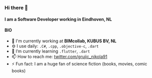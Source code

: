 ### Hi there 👋

#### I am a Software Developer working in Eindhoven, NL

#### BIO

- 🏢 I'm currently working at **BIMcollab, KUBUS BV, NL**
- ⚙️ I use daily: `.C#`, `.cpp`, `.objective-c`, `.dart`
- 🌱 I’m currently learning `.flutter`, `.dart`
- 📫 How to reach me: [twitter.com/grujic_nikola91](https://twitter.com/grujic_nikola91)
- ⚡ Fun fact: I am a huge fan of science fiction (books, movies, comic books)

<!--
**NikolaGrujic91/NikolaGrujic91** is a ✨ _special_ ✨ repository because its `README.md` (this file) appears on your GitHub profile.

Here are some ideas to get you started:

- 🔭 I’m currently working on ...
- 🌱 I’m currently learning ...
- 👯 I’m looking to collaborate on ...
- 🤔 I’m looking for help with ...
- 💬 Ask me about ...
- 📫 How to reach me: ...
- 😄 Pronouns: ...
- ⚡ Fun fact: ...
-->
